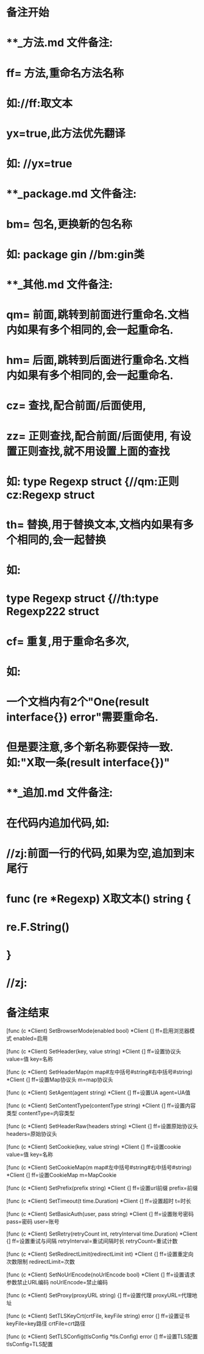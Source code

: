 # 备注开始
# **_方法.md 文件备注:
# ff= 方法,重命名方法名称
# 如://ff:取文本
#
# yx=true,此方法优先翻译
# 如: //yx=true

# **_package.md 文件备注:
# bm= 包名,更换新的包名称 
# 如: package gin //bm:gin类

# **_其他.md 文件备注:
# qm= 前面,跳转到前面进行重命名.文档内如果有多个相同的,会一起重命名.
# hm= 后面,跳转到后面进行重命名.文档内如果有多个相同的,会一起重命名.
# cz= 查找,配合前面/后面使用,
# zz= 正则查找,配合前面/后面使用, 有设置正则查找,就不用设置上面的查找
# 如: type Regexp struct {//qm:正则 cz:Regexp struct
#
# th= 替换,用于替换文本,文档内如果有多个相同的,会一起替换
# 如:
# type Regexp struct {//th:type Regexp222 struct
#
# cf= 重复,用于重命名多次,
# 如: 
# 一个文档内有2个"One(result interface{}) error"需要重命名.
# 但是要注意,多个新名称要保持一致. 如:"X取一条(result interface{})"

# **_追加.md 文件备注:
# 在代码内追加代码,如:
# //zj:前面一行的代码,如果为空,追加到末尾行
# func (re *Regexp) X取文本() string { 
# re.F.String()
# }
# //zj:
# 备注结束

[func (c *Client) SetBrowserMode(enabled bool) *Client {]
ff=启用浏览器模式
enabled=启用

[func (c *Client) SetHeader(key, value string) *Client {]
ff=设置协议头
value=值
key=名称

[func (c *Client) SetHeaderMap(m map#左中括号#string#右中括号#string) *Client {]
ff=设置Map协议头
m=map协议头

[func (c *Client) SetAgent(agent string) *Client {]
ff=设置UA
agent=UA值

[func (c *Client) SetContentType(contentType string) *Client {]
ff=设置内容类型
contentType=内容类型

[func (c *Client) SetHeaderRaw(headers string) *Client {]
ff=设置原始协议头
headers=原始协议头

[func (c *Client) SetCookie(key, value string) *Client {]
ff=设置cookie
value=值
key=名称

[func (c *Client) SetCookieMap(m map#左中括号#string#右中括号#string) *Client {]
ff=设置CookieMap
m=MapCookie

[func (c *Client) SetPrefix(prefix string) *Client {]
ff=设置url前缀
prefix=前缀

[func (c *Client) SetTimeout(t time.Duration) *Client {]
ff=设置超时
t=时长

[func (c *Client) SetBasicAuth(user, pass string) *Client {]
ff=设置账号密码
pass=密码
user=账号

[func (c *Client) SetRetry(retryCount int, retryInterval time.Duration) *Client {]
ff=设置重试与间隔
retryInterval=重试间隔时长
retryCount=重试计数

[func (c *Client) SetRedirectLimit(redirectLimit int) *Client {]
ff=设置重定向次数限制
redirectLimit=次数

[func (c *Client) SetNoUrlEncode(noUrlEncode bool) *Client {]
ff=设置请求参数禁止URL编码
noUrlEncode=禁止编码

[func (c *Client) SetProxy(proxyURL string) {]
ff=设置代理
proxyURL=代理地址

[func (c *Client) SetTLSKeyCrt(crtFile, keyFile string) error {]
ff=设置证书
keyFile=key路径
crtFile=crt路径

[func (c *Client) SetTLSConfig(tlsConfig *tls.Config) error {]
ff=设置TLS配置
tlsConfig=TLS配置
